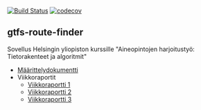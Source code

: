 [![Build Status](https://travis-ci.org/mjaakko/gtfs-route-finder.svg?branch=master)](https://travis-ci.org/mjaakko/gtfs-route-finder)
[![codecov](https://codecov.io/gh/mjaakko/gtfs-route-finder/branch/master/graph/badge.svg)](https://codecov.io/gh/mjaakko/gtfs-route-finder)
## gtfs-route-finder

Sovellus Helsingin yliopiston kurssille "Aineopintojen harjoitustyö: 
Tietorakenteet ja algoritmit"

* [Määrittelydokumentti](docs/maarittelydokumentti.md)
* Viikkoraportit
  * [Viikkoraportti 1](docs/viikkoraportit/1.md)
  * [Viikkoraportti 2](docs/viikkoraportit/2.md)
  * [Viikkoraportti 3](docs/viikkoraportit/3.md)
